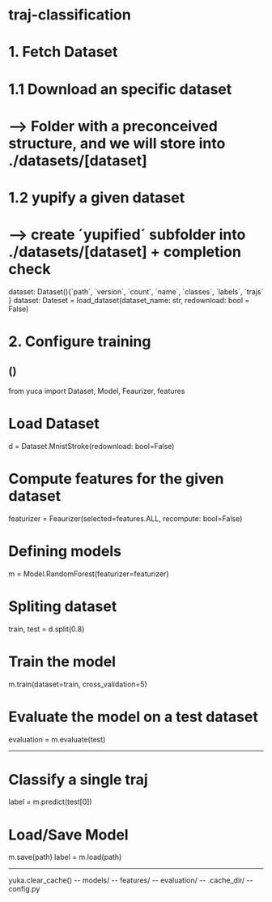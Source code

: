 # traj-classification

# 1. Fetch Dataset
# 1.1 Download an specific dataset
# --> Folder with a preconceived structure, and we will store into ./datasets/[dataset]
# 1.2 yupify a given dataset
# --> create ´yupified´ subfolder into ./datasets/[dataset] + completion check

dataset: Dataset(){´path´, ´version´, ´count´, ´name´, ´classes´, ´labels´, ´trajs´ }
dataset: Dateset = load_dataset(dataset_name: str, redownload: bool = False)

# 2. Configure training

()
----------------------------------------------------------------------------------------------------------
from yuca import Dataset, Model, Feaurizer, features

# Load Dataset
d = Dataset.MnistStroke(redownload: bool=False)

# Compute features for the given dataset
featurizer = Feaurizer(selected=features.ALL, recompute: bool=False)

# Defining models
m = Model.RandomForest(featurizer=featurizer)

# Spliting dataset
train, test = d.split(0.8)

# Train the model
m.train(dataset=train, cross_validation=5)

# Evaluate the model on a test dataset
evaluation = m.evaluate(test)

----------------------------------------------------------------------------------------------------------

# Classify a single traj
label = m.predict(test[0])

# Load/Save Model
m.save(path)
label = m.load(path)

-------------------------------------------------------------------------------------------------------------


yuka.clear_cache()
  -- models/
  -- features/
  -- evaluation/
  -- .cache_dir/
  -- config.py
